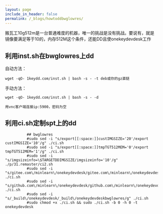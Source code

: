 ```yaml
---
layout: page
include_in_header: false
permalink: /_blogs/howtoddbwglowres/
---
```


搬瓦工10g512m是一台普通难度的机器，唯一的挑战是没有挑战。要说有，就是镜像要满足等于10的，内存512M这个条件，还能DD且使onekeydevdesk工作



利用inst.sh在bwglowres上dd
-----

自动方法：

```
wget -qO- 1keydd.com/inst.sh | bash -s - -t deb或你的gz直链
```

手动方法：

```
wget -qO- 1keydd.com/inst.sh | bash -s - -d

用vnc客户端连接ip:5900，密码为空
```


利用ci.sh定制spt上的dd
-----

```
          ## bwglowres
          #sudo sed -i "s/export[[:space:]]custIMGSIZE='20'/export custIMGSIZE='10'/g" ./ci.sh
          #sudo sed -i "s/export[[:space:]]tmpTGT512MEM='0'/export tmpTGT512MEM='1'/g" ./ci.sh
          #sudo sed -i "s/imgsizeinfo=\$TARGETDDIMGSIZE/imgsizeinfo='10'/g" ./p/31.remaster/ci2.sh
          #sudo sed -i "s/gitee.com\/minlearn\/onekeydevdesk/gitee.com\/minlearn\/onekeydevdeskbwglowres/g" ./ci.sh
          #sudo sed -i "s/github.com\/minlearn\/onekeydevdesk/github.com\/minlearn\/onekeydevdeskbwglowres/g" ./ci.sh
          #sudo sed -i "s/_build\/onekeydevdesk/_build\/onekeydevdeskbwglowres/g" ./ci.sh
          #sudo chmod +x ./ci.sh && sudo ./ci.sh -b 0 -h 0 -t onekeydevdesk
```

